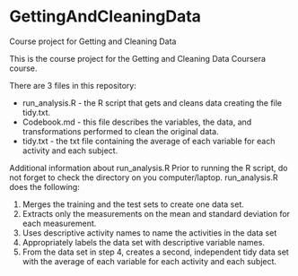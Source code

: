# GettingAndCleaningData
Course project for Getting and Cleaning Data

This is the course project for the Getting and Cleaning Data Coursera course. 

There are 3 files in this repository:
* run_analysis.R - the R script that gets and cleans data creating the file tidy.txt.
* Codebook.md - this file describes the variables, the data, and transformations performed to clean the original data.
* tidy.txt - the txt file containing the average of each variable for each activity and each subject.

Additional information about run_analysis.R
Prior to running the R script, do not forget to check the directory on you computer/laptop.
run_analysis.R does the following:
1. Merges the training and the test sets to create one data set.
2. Extracts only the measurements on the mean and standard deviation for each measurement.
3. Uses descriptive activity names to name the activities in the data set
4. Appropriately labels the data set with descriptive variable names.
5. From the data set in step 4, creates a second, independent tidy data set with the average of each variable for each activity and each subject.
